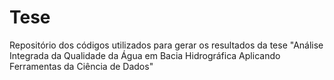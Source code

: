 # Tese
Repositório dos códigos utilizados para gerar os resultados da tese "Análise Integrada da Qualidade da Água em Bacia Hidrográfica Aplicando Ferramentas da Ciência de Dados"

